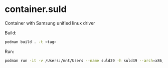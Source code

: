 # container.suld

Container with Samsung unified linux driver

Build:

```bash
podman build . -t <tag>
```

Run:

```bash
podman run -it -v /Users:/mnt/Users --name suld39 -h suld39 --arch=x86_64 quay.io/mkoch-redhat/suld:f39 /bin/bash
```
